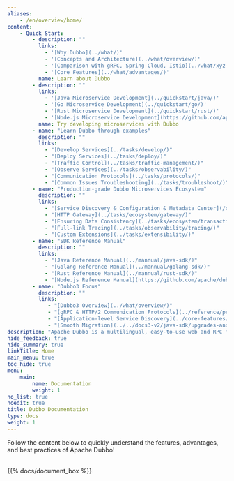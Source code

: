 ```yaml
---
aliases:
    - /en/overview/home/
content:
    - Quick Start:
        - description: ""
          links:
            - '[Why Dubbo](../what/)'
            - '[Concepts and Architecture](../what/overview/)'
            - '[Comparison with gRPC, Spring Cloud, Istio](../what/xyz-difference/)'
            - '[Core Features](../what/advantages/)'
          name: Learn about Dubbo
        - description: ""
          links:
            - '[Java Microservice Development](../quickstart/java/)'
            - '[Go Microservice Development](../quickstart/go/)'
            - '[Rust Microservice Development](../quickstart/rust/)'
            - '[Node.js Microservice Development](https://github.com/apache/dubbo-js)'
          name: Try developing microservices with Dubbo
        - name: "Learn Dubbo through examples"
          description: ""
          links:
            - "[Develop Services](../tasks/develop/)"
            - "[Deploy Services](../tasks/deploy/)"
            - "[Traffic Control](../tasks/traffic-management/)"
            - "[Observe Services](../tasks/observability/)"
            - "[Communication Protocols](../tasks/protocols/)"
            - "[Common Issues Troubleshooting](../tasks/troubleshoot/)"
        - name: "Production-grade Dubbo Microservices Ecosystem"
          description: ""
          links:
            - "[Service Discovery & Configuration & Metadata Center](/overview/mannual/java-sdk/reference-manual/registry/)"
            - "[HTTP Gateway](../tasks/ecosystem/gateway/)"
            - "[Ensuring Data Consistency](../tasks/ecosystem/transaction/)"
            - "[Full-link Tracing](../tasks/observability/tracing/)"
            - "[Custom Extensions](../tasks/extensibility/)"
        - name: "SDK Reference Manual"
          description: ""
          links:
            - "[Java Reference Manual](../mannual/java-sdk/)"
            - "[Golang Reference Manual](../mannual/golang-sdk/)"
            - "[Rust Reference Manual](../mannual/rust-sdk/)"
            - "[Node.js Reference Manual](https://github.com/apache/dubbo-js)"
        - name: "Dubbo3 Focus"
          description: ""
          links:
             - "[Dubbo3 Overview](../what/overview/)"
             - "[gRPC & HTTP/2 Communication Protocols](../reference/protocols/triple/)"
             - "[Application-level Service Discovery](../core-features/service-discovery/)"
             - "[Smooth Migration](../../docs3-v2/java-sdk/upgrades-and-compatibility/2.x-to-3.x-compatibility-guide)"
description: "Apache Dubbo is a multilingual, easy-to-use web and RPC framework that provides tools and best practices for building enterprise-level microservices with service discovery, traffic governance, observability, authentication, and authorization capabilities."
hide_feedback: true
hide_summary: true
linkTitle: Home
main_menu: true
toc_hide: true
menu:
    main:
        name: Documentation
        weight: 1
no_list: true
noedit: true
title: Dubbo Documentation
type: docs
weight: 1
---
```


Follow the content below to quickly understand the features, advantages, and best practices of Apache Dubbo!
<br/>
<br/>

{{% docs/document_box %}}

